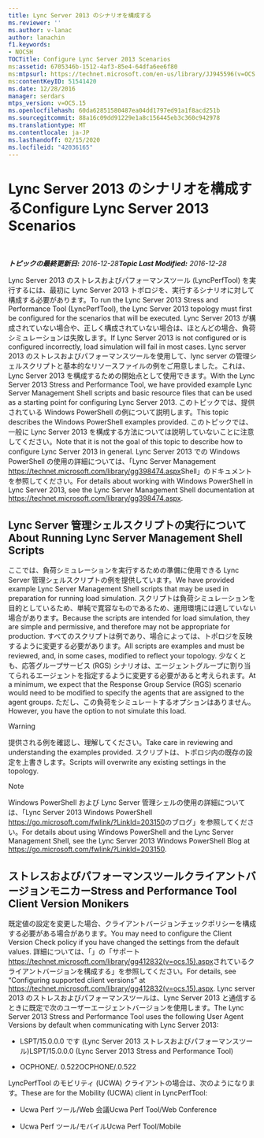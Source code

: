 ```yaml
---
title: Lync Server 2013 のシナリオを構成する
ms.reviewer: ''
ms.author: v-lanac
author: lanachin
f1.keywords:
- NOCSH
TOCTitle: Configure Lync Server 2013 Scenarios
ms:assetid: 6705346b-1512-4af3-85e4-64dfa6ee6f80
ms:mtpsurl: https://technet.microsoft.com/en-us/library/JJ945596(v=OCS.15)
ms:contentKeyID: 51541420
ms.date: 12/28/2016
manager: serdars
mtps_version: v=OCS.15
ms.openlocfilehash: 60da62851580487ea04dd1797ed91a1f8acd251b
ms.sourcegitcommit: 88a16c09dd91229e1a8c156445eb3c360c942978
ms.translationtype: MT
ms.contentlocale: ja-JP
ms.lasthandoff: 02/15/2020
ms.locfileid: "42036165"
---
```

<div data-xmlns="http://www.w3.org/1999/xhtml">

<div class="topic" data-xmlns="http://www.w3.org/1999/xhtml" data-msxsl="urn:schemas-microsoft-com:xslt" data-cs="http://msdn.microsoft.com/">

<div data-asp="http://msdn2.microsoft.com/asp">

# <a name="configure-lync-server-2013-scenarios"></a><span data-ttu-id="f8050-102">Lync Server 2013 のシナリオを構成する</span><span class="sxs-lookup"><span data-stu-id="f8050-102">Configure Lync Server 2013 Scenarios</span></span>

</div>

<div id="mainSection">

<div id="mainBody">

<span> </span>

<span data-ttu-id="f8050-103">_**トピックの最終更新日:** 2016-12-28_</span><span class="sxs-lookup"><span data-stu-id="f8050-103">_**Topic Last Modified:** 2016-12-28_</span></span>

<span data-ttu-id="f8050-104">Lync Server 2013 のストレスおよびパフォーマンスツール (LyncPerfTool) を実行するには、最初に Lync Server 2013 トポロジを、実行するシナリオに対して構成する必要があります。</span><span class="sxs-lookup"><span data-stu-id="f8050-104">To run the Lync Server 2013 Stress and Performance Tool (LyncPerfTool), the Lync Server 2013 topology must first be configured for the scenarios that will be executed.</span></span> <span data-ttu-id="f8050-105">Lync Server 2013 が構成されていない場合や、正しく構成されていない場合は、ほとんどの場合、負荷シミュレーションは失敗します。</span><span class="sxs-lookup"><span data-stu-id="f8050-105">If Lync Server 2013 is not configured or is configured incorrectly, load simulation will fail in most cases.</span></span> <span data-ttu-id="f8050-106">Lync server 2013 のストレスおよびパフォーマンスツールを使用して、lync server の管理シェルスクリプトと基本的なリソースファイルの例をご用意しました。これは、Lync Server 2013 を構成するための開始点として使用できます。</span><span class="sxs-lookup"><span data-stu-id="f8050-106">With the Lync Server 2013 Stress and Performance Tool, we have provided example Lync Server Management Shell scripts and basic resource files that can be used as a starting point for configuring Lync Server 2013.</span></span> <span data-ttu-id="f8050-107">このトピックでは、提供されている Windows PowerShell の例について説明します。</span><span class="sxs-lookup"><span data-stu-id="f8050-107">This topic describes the Windows PowerShell examples provided.</span></span> <span data-ttu-id="f8050-108">このトピックでは、一般に Lync Server 2013 を構成する方法については説明していないことに注意してください。</span><span class="sxs-lookup"><span data-stu-id="f8050-108">Note that it is not the goal of this topic to describe how to configure Lync Server 2013 in general.</span></span> <span data-ttu-id="f8050-109">Lync Server 2013 での Windows PowerShell の使用の詳細については、「Lync Server Management <https://technet.microsoft.com/library/gg398474.aspx>Shell」のドキュメントを参照してください。</span><span class="sxs-lookup"><span data-stu-id="f8050-109">For details about working with Windows PowerShell in Lync Server 2013, see the Lync Server Management Shell documentation at <https://technet.microsoft.com/library/gg398474.aspx>.</span></span>

<div>

## <a name="about-running-lync-server-management-shell-scripts"></a><span data-ttu-id="f8050-110">Lync Server 管理シェルスクリプトの実行について</span><span class="sxs-lookup"><span data-stu-id="f8050-110">About Running Lync Server Management Shell Scripts</span></span>

<span data-ttu-id="f8050-111">ここでは、負荷シミュレーションを実行するための準備に使用できる Lync Server 管理シェルスクリプトの例を提供しています。</span><span class="sxs-lookup"><span data-stu-id="f8050-111">We have provided example Lync Server Management Shell scripts that may be used in preparation for running load simulation.</span></span> <span data-ttu-id="f8050-112">スクリプトは負荷シミュレーションを目的としているため、単純で寛容なものであるため、運用環境には適していない場合があります。</span><span class="sxs-lookup"><span data-stu-id="f8050-112">Because the scripts are intended for load simulation, they are simple and permissive, and therefore may not be appropriate for production.</span></span> <span data-ttu-id="f8050-113">すべてのスクリプトは例であり、場合によっては、トポロジを反映するように変更する必要があります。</span><span class="sxs-lookup"><span data-stu-id="f8050-113">All scripts are examples and must be reviewed, and, in some cases, modified to reflect your topology.</span></span> <span data-ttu-id="f8050-114">少なくとも、応答グループサービス (RGS) シナリオは、エージェントグループに割り当てられるエージェントを指定するように変更する必要があると考えられます。</span><span class="sxs-lookup"><span data-stu-id="f8050-114">At a minimum, we expect that the Response Group Service (RGS) scenario would need to be modified to specify the agents that are assigned to the agent groups.</span></span> <span data-ttu-id="f8050-115">ただし、この負荷をシミュレートするオプションはありません。</span><span class="sxs-lookup"><span data-stu-id="f8050-115">However, you have the option to not simulate this load.</span></span>

<div>


> [!WARNING]  
> <span data-ttu-id="f8050-116">提供される例を確認し、理解してください。</span><span class="sxs-lookup"><span data-stu-id="f8050-116">Take care in reviewing and understanding the examples provided.</span></span> <span data-ttu-id="f8050-117">スクリプトは、トポロジ内の既存の設定を上書きします。</span><span class="sxs-lookup"><span data-stu-id="f8050-117">Scripts will overwrite any existing settings in the topology.</span></span>



</div>

<div>


> [!NOTE]  
> <span data-ttu-id="f8050-118">Windows PowerShell および Lync Server 管理シェルの使用の詳細については、「Lync Server 2013 Windows PowerShell <A href="https://go.microsoft.com/fwlink/?linkid=203150">https://go.microsoft.com/fwlink/?LinkId=203150</A>のブログ」を参照してください。</span><span class="sxs-lookup"><span data-stu-id="f8050-118">For details about using Windows PowerShell and the Lync Server Management Shell, see the Lync Server 2013 Windows PowerShell Blog at <A href="https://go.microsoft.com/fwlink/?linkid=203150">https://go.microsoft.com/fwlink/?LinkId=203150</A>.</span></span>



</div>

</div>

<div>

## <a name="stress-and-performance-tool-client-version-monikers"></a><span data-ttu-id="f8050-119">ストレスおよびパフォーマンスツールクライアントバージョンモニカー</span><span class="sxs-lookup"><span data-stu-id="f8050-119">Stress and Performance Tool Client Version Monikers</span></span>

<span data-ttu-id="f8050-120">既定値の設定を変更した場合、クライアントバージョンチェックポリシーを構成する必要がある場合があります。</span><span class="sxs-lookup"><span data-stu-id="f8050-120">You may need to configure the Client Version Check policy if you have changed the settings from the default values.</span></span> <span data-ttu-id="f8050-121">詳細については、「」の「サポート<https://technet.microsoft.com/library/gg412832(v=ocs.15).aspx>されているクライアントバージョンを構成する」を参照してください。</span><span class="sxs-lookup"><span data-stu-id="f8050-121">For details, see “Configuring supported client versions” at <https://technet.microsoft.com/library/gg412832(v=ocs.15).aspx>.</span></span> <span data-ttu-id="f8050-122">Lync server 2013 のストレスおよびパフォーマンスツールは、Lync Server 2013 と通信するときに既定で次のユーザーエージェントバージョンを使用します。</span><span class="sxs-lookup"><span data-stu-id="f8050-122">The Lync Server 2013 Stress and Performance Tool uses the following User Agent Versions by default when communicating with Lync Server 2013:</span></span>

  - <span data-ttu-id="f8050-123">LSPT/15.0.0.0 です (Lync Server 2013 ストレスおよびパフォーマンスツール)</span><span class="sxs-lookup"><span data-stu-id="f8050-123">LSPT/15.0.0.0 (Lync Server 2013 Stress and Performance Tool)</span></span>

  - <span data-ttu-id="f8050-124">OCPHONE/. 0.522</span><span class="sxs-lookup"><span data-stu-id="f8050-124">OCPHONE/.0.522</span></span>

<span data-ttu-id="f8050-125">LyncPerfTool のモビリティ (UCWA) クライアントの場合は、次のようになります。</span><span class="sxs-lookup"><span data-stu-id="f8050-125">These are for the Mobility (UCWA) client in LyncPerfTool:</span></span>

  - <span data-ttu-id="f8050-126">Ucwa Perf ツール/Web 会議</span><span class="sxs-lookup"><span data-stu-id="f8050-126">Ucwa Perf Tool/Web Conference</span></span>

  - <span data-ttu-id="f8050-127">Ucwa Perf ツール/モバイル</span><span class="sxs-lookup"><span data-stu-id="f8050-127">Ucwa Perf Tool/Mobile</span></span>

</div>

</div>

<span> </span>

</div>

</div>

</div>

